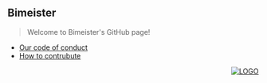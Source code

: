 ## Bimeister

> Welcome to Bimeister's GitHub page!

- [Our code of conduct](./CODE_OF_CONDUCT.md)
- [How to contrubute](./CONTRIBUTING.md)

<div align="right">

<a href="https://bimeister.com/">![LOGO](https://avatars.githubusercontent.com/u/76738569?s=200&v=4)</a>

</div>
